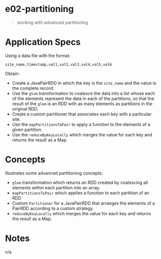 # e02-partitioning
> working with advanced partitioning

# Application Specs
Using a data file with the format:

```
site_name,timestamp,val1,val2,val3,val4,val5,val6
```

Obtain:
+ Create a JavaPairRDD in which the key is the `site_name` and the value is the complete record.
+ Use the `glom` transformation to coalesce the data into a list whose each of the elements represent the data in each of the partitions, so that the result of the `glom` is an RDD with as many elements as partitions in the original RDD.
+ Create a custom partitioner that associates each key with a particular site.
+ Use the `mapPartitionsToPair` to apply a function to the elements of a given partition.
+ Use the `reduceByKeyLocally` which merges the value for each key and returns the result as a Map.

# Concepts
Illustrates some advanced partitioning concepts:
+ `glom` transformation which returns an RDD created by coalescing all elements within each partition into an array.
+ `mapPartitionsToPair` which applies a function to each partition of an RDD
+ Custom `Partitioner` for a JavaPairRDD that arranges the elements of a PairRDD according to a custom strategy.
+ `reduceByKeyLocally` which merges the value for each key and returns the result as a Map.

# Notes
n/a